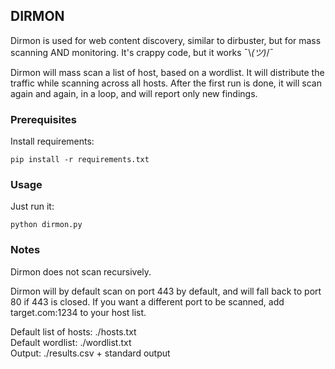 ## DIRMON

Dirmon is used for web content discovery, similar to dirbuster, but for mass scanning AND monitoring. It's crappy code, but it works ¯\\_(ツ)_/¯

Dirmon will mass scan a list of host, based on a wordlist. It will distribute the traffic while scanning across all hosts. After the first run is done, it will scan again and again, in a loop, and will report only new findings.

### Prerequisites

Install requirements:

```
pip install -r requirements.txt
```

### Usage

Just run it:

```
python dirmon.py
```

### Notes

Dirmon does not scan recursively.

Dirmon will by default scan on port 443 by default, and will fall back to port 80 if 443 is closed. If you want a different port to be scanned, add target.com:1234 to your host list.

Default list of hosts: ./hosts.txt</br>
Default wordlist: ./wordlist.txt </br>
Output: ./results.csv + standard output  
